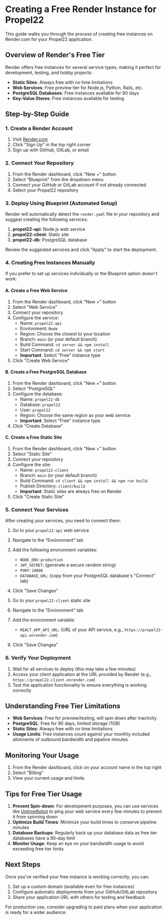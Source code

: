 # Creating a Free Render Instance for Propel22

This guide walks you through the process of creating free instances on Render.com for your Propel22 application.

## Overview of Render's Free Tier

Render offers free instances for several service types, making it perfect for development, testing, and hobby projects:

- **Static Sites**: Always free with no time limitations
- **Web Services**: Free preview tier for Node.js, Python, Rails, etc.
- **PostgreSQL Databases**: Free instances available for 90 days
- **Key-Value Stores**: Free instances available for testing

## Step-by-Step Guide

### 1. Create a Render Account

1. Visit [Render.com](https://render.com/)
2. Click "Sign Up" in the top right corner
3. Sign up with GitHub, GitLab, or email

### 2. Connect Your Repository

1. From the Render dashboard, click "New +" button
2. Select "Blueprint" from the dropdown menu
3. Connect your GitHub or GitLab account if not already connected
4. Select your Propel22 repository

### 3. Deploy Using Blueprint (Automated Setup)

Render will automatically detect the `render.yaml` file in your repository and suggest creating the following services:

1. **propel22-api**: Node.js web service
2. **propel22-client**: Static site
3. **propel22-db**: PostgreSQL database

Review the suggested services and click "Apply" to start the deployment.

### 4. Creating Free Instances Manually

If you prefer to set up services individually or the Blueprint option doesn't work:

#### A. Create a Free Web Service

1. From the Render dashboard, click "New +" button
2. Select "Web Service"
3. Connect your repository
4. Configure the service:
   - Name: `propel22-api`
   - Environment: `Node`
   - Region: Choose the closest to your location
   - Branch: `main` (or your default branch)
   - Build Command: `cd server && npm install`
   - Start Command: `cd server && npm start`
   - **Important**: Select "Free" instance type
5. Click "Create Web Service"

#### B. Create a Free PostgreSQL Database

1. From the Render dashboard, click "New +" button
2. Select "PostgreSQL"
3. Configure the database:
   - Name: `propel22-db`
   - Database: `propel22`
   - User: `propel22`
   - Region: Choose the same region as your web service
   - **Important**: Select "Free" instance type
4. Click "Create Database"

#### C. Create a Free Static Site

1. From the Render dashboard, click "New +" button
2. Select "Static Site"
3. Connect your repository
4. Configure the site:
   - Name: `propel22-client`
   - Branch: `main` (or your default branch)
   - Build Command: `cd client && npm install && npm run build`
   - Publish Directory: `client/build`
   - **Important**: Static sites are always free on Render
5. Click "Create Static Site"

### 5. Connect Your Services

After creating your services, you need to connect them:

1. Go to your `propel22-api` web service
2. Navigate to the "Environment" tab
3. Add the following environment variables:
   - `NODE_ENV`: `production`
   - `JWT_SECRET`: (generate a secure random string)
   - `PORT`: `10000`
   - `DATABASE_URL`: (copy from your PostgreSQL database's "Connect" tab)
4. Click "Save Changes"

5. Go to your `propel22-client` static site
6. Navigate to the "Environment" tab
7. Add the environment variable:
   - `REACT_APP_API_URL`: (URL of your API service, e.g., `https://propel22-api.onrender.com`)
8. Click "Save Changes"

### 6. Verify Your Deployment

1. Wait for all services to deploy (this may take a few minutes)
2. Access your client application at the URL provided by Render (e.g., `https://propel22-client.onrender.com`)
3. Test the application functionality to ensure everything is working correctly

## Understanding Free Tier Limitations

- **Web Services**: Free for preview/testing, will spin down after inactivity
- **PostgreSQL**: Free for 90 days, limited storage (1GB)
- **Static Sites**: Always free with no time limitations
- **Usage Limits**: Free instances count against your monthly included allotments of outbound bandwidth and pipeline minutes

## Monitoring Your Usage

1. From the Render dashboard, click on your account name in the top right
2. Select "Billing"
3. View your current usage and limits

## Tips for Free Tier Usage

1. **Prevent Spin-down**: For development purposes, you can use services like [UptimeRobot](https://uptimerobot.com/) to ping your web service every few minutes to prevent it from spinning down
2. **Optimize Build Times**: Minimize your build times to conserve pipeline minutes
3. **Database Backups**: Regularly back up your database data as free tier databases have a 90-day limit
4. **Monitor Usage**: Keep an eye on your bandwidth usage to avoid exceeding free tier limits

## Next Steps

Once you've verified your free instance is working correctly, you can:

1. Set up a custom domain (available even for free instances)
2. Configure automatic deployments from your GitHub/GitLab repository
3. Share your application URL with others for testing and feedback

For production use, consider upgrading to paid plans when your application is ready for a wider audience.
